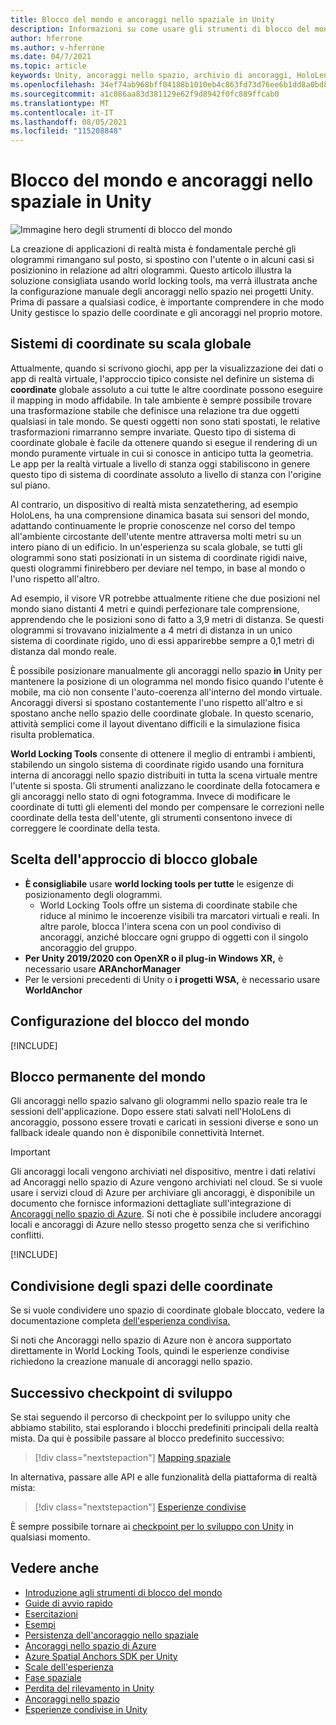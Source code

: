 ```yaml
---
title: Blocco del mondo e ancoraggi nello spaziale in Unity
description: Informazioni su come usare gli strumenti di blocco del mondo e gli ancoraggi nello spaziale nelle applicazioni di realtà mista Unity.
author: hferrone
ms.author: v-hferrone
ms.date: 04/7/2021
ms.topic: article
keywords: Unity, ancoraggi nello spazio, archivio di ancoraggi, HoloLens, visore VR di realtà mista, visore VR di realtà mista windows, visore VR di realtà virtuale, strumenti di blocco del mondo, ologrammi
ms.openlocfilehash: 34ef74ab968bff04188b1010eb4c863fd73d76ee6b1dd8a0bd89c7d4232a2be9
ms.sourcegitcommit: a1c086aa83d381129e62f9d8942f0fc889ffcab0
ms.translationtype: MT
ms.contentlocale: it-IT
ms.lasthandoff: 08/05/2021
ms.locfileid: "115208848"
---
```

# <a name="world-locking-and-spatial-anchors-in-unity"></a>Blocco del mondo e ancoraggi nello spaziale in Unity

![Immagine hero degli strumenti di blocco del mondo](images/wlt-img-01.jpeg)

La creazione di applicazioni di realtà mista è fondamentale perché gli ologrammi rimangano sul posto, si spostino con l'utente o in alcuni casi si posizionino in relazione ad altri ologrammi. Questo articolo illustra la soluzione consigliata usando world locking tools, ma verrà illustrata anche la configurazione manuale degli ancoraggi nello spazio nei progetti Unity. Prima di passare a qualsiasi codice, è importante comprendere in che modo Unity gestisce lo spazio delle coordinate e gli ancoraggi nel proprio motore.

## <a name="world-scale-coordinate-systems"></a>Sistemi di coordinate su scala globale

Attualmente, quando si scrivono giochi, app per la visualizzazione dei dati o app di realtà virtuale, l'approccio tipico consiste nel definire un sistema di **coordinate** globale assoluto a cui tutte le altre coordinate possono eseguire il mapping in modo affidabile. In tale ambiente è sempre possibile trovare una trasformazione stabile che definisce una relazione tra due oggetti qualsiasi in tale mondo. Se questi oggetti non sono stati spostati, le relative trasformazioni rimarranno sempre invariate. Questo tipo di sistema di coordinate globale è facile da ottenere quando si esegue il rendering di un mondo puramente virtuale in cui si conosce in anticipo tutta la geometria. Le app per la realtà virtuale a livello di stanza oggi stabiliscono in genere questo tipo di sistema di coordinate assoluto a livello di stanza con l'origine sul piano.

Al contrario, un dispositivo di realtà mista senzatethering, ad esempio HoloLens, ha una comprensione dinamica basata sui sensori del mondo, adattando continuamente le proprie conoscenze nel corso del tempo all'ambiente circostante dell'utente mentre attraversa molti metri su un intero piano di un edificio. In un'esperienza su scala globale, se tutti gli ologrammi sono stati posizionati in un sistema di coordinate rigidi naive, questi ologrammi finirebbero per deviare nel tempo, in base al mondo o l'uno rispetto all'altro.

Ad esempio, il visore VR potrebbe attualmente ritiene che due posizioni nel mondo siano distanti 4 metri e quindi perfezionare tale comprensione, apprendendo che le posizioni sono di fatto a 3,9 metri di distanza. Se questi ologrammi si trovavano inizialmente a 4 metri di distanza in un unico sistema di coordinate rigido, uno di essi apparirebbe sempre a 0,1 metri di distanza dal mondo reale.

È possibile posizionare manualmente gli ancoraggi nello spazio **in** Unity per mantenere la posizione di un ologramma nel mondo fisico quando l'utente è mobile, ma ciò non consente l'auto-coerenza all'interno del mondo virtuale. Ancoraggi diversi si spostano costantemente l'uno rispetto all'altro e si spostano anche nello spazio delle coordinate globale. In questo scenario, attività semplici come il layout diventano difficili e la simulazione fisica risulta problematica.

**World Locking Tools** consente di ottenere il meglio di entrambi i ambienti, stabilendo un singolo sistema di coordinate rigido usando una fornitura interna di ancoraggi nello spazio distribuiti in tutta la scena virtuale mentre l'utente si sposta. Gli strumenti analizzano le coordinate della fotocamera e gli ancoraggi nello stato di ogni fotogramma. Invece di modificare le coordinate di tutti gli elementi del mondo per compensare le correzioni nelle coordinate della testa dell'utente, gli strumenti consentono invece di correggere le coordinate della testa.

## <a name="choosing-your-world-locking-approach"></a>Scelta dell'approccio di blocco globale

* **È consigliabile** usare **world locking tools per tutte** le esigenze di posizionamento degli ologrammi. 
    * World Locking Tools offre un sistema di coordinate stabile che riduce al minimo le incoerenze visibili tra marcatori virtuali e reali. In altre parole, blocca l'intera scena con un pool condiviso di ancoraggi, anziché bloccare ogni gruppo di oggetti con il singolo ancoraggio del gruppo.
* **Per Unity 2019/2020 con OpenXR o il plug-in Windows XR,** è necessario usare **ARAnchorManager**
* Per le versioni precedenti di Unity o **i progetti WSA,** è necessario usare **WorldAnchor**

## <a name="setting-up-world-locking"></a>Configurazione del blocco del mondo 

[!INCLUDE[](includes/world-locking/world-locking-setup.md)]

## <a name="persistent-world-locking"></a>Blocco permanente del mondo

Gli ancoraggi nello spazio salvano gli ologrammi nello spazio reale tra le sessioni dell'applicazione. Dopo essere stati salvati nell'HoloLens di ancoraggio, possono essere trovati e caricati in sessioni diverse e sono un fallback ideale quando non è disponibile connettività Internet.

> [!IMPORTANT]
> Gli ancoraggi locali vengono archiviati nel dispositivo, mentre i dati relativi ad Ancoraggi nello spazio di Azure vengono archiviati nel cloud. Se si vuole usare i servizi cloud di Azure per archiviare gli ancoraggi, è disponibile un documento che fornisce informazioni dettagliate sull'integrazione di [Ancoraggi nello spazio di Azure](../mixed-reality-cloud-services.md#azure-spatial-anchors). Si noti che è possibile includere ancoraggi locali e ancoraggi di Azure nello stesso progetto senza che si verifichino conflitti.

[!INCLUDE[](includes/world-locking/world-locking-persistence.md)]

## <a name="sharing-coordinate-spaces"></a>Condivisione degli spazi delle coordinate 

Se si vuole condividere uno spazio di coordinate globale bloccato, vedere la documentazione completa [dell'esperienza condivisa.](shared-experiences-in-unity.md)

Si noti che Ancoraggi nello spazio di Azure non è ancora supportato direttamente in World Locking Tools, quindi le esperienze condivise richiedono la creazione manuale di ancoraggi nello spazio.

## <a name="next-development-checkpoint"></a>Successivo checkpoint di sviluppo

Se stai seguendo il percorso di checkpoint per lo sviluppo unity che abbiamo stabilito, stai esplorando i blocchi predefiniti principali della realtà mista. Da qui è possibile passare al blocco predefinito successivo:

> [!div class="nextstepaction"]
> [Mapping spaziale](spatial-mapping-in-unity.md)

In alternativa, passare alle API e alle funzionalità della piattaforma di realtà mista:

> [!div class="nextstepaction"]
> [Esperienze condivise](shared-experiences-in-unity.md)

È sempre possibile tornare ai [checkpoint per lo sviluppo con Unity](unity-development-overview.md#2-core-building-blocks) in qualsiasi momento.

## <a name="see-also"></a>Vedere anche
* [Introduzione agli strumenti di blocco del mondo](https://microsoft.github.io/MixedReality-WorldLockingTools-Unity/DocGen/Documentation/IntroFAQ.html)
* [Guide di avvio rapido](https://microsoft.github.io/MixedReality-WorldLockingTools-Unity/DocGen/Documentation/HowTos/QuickStart.html)
* [Esercitazioni](https://microsoft.github.io/MixedReality-WorldLockingTools-Samples/Tutorial/01_Minimal/01_Minimal.html)
* [Esempi](https://microsoft.github.io/MixedReality-WorldLockingTools-Unity/DocGen/Documentation/HowTos/SampleApplications.html)
* [Persistenza dell'ancoraggio nello spaziale](../../design/coordinate-systems.md#spatial-anchor-persistence)
* <a href="/azure/spatial-anchors" target="_blank">Ancoraggi nello spazio di Azure</a>
* <a href="/dotnet/api/Microsoft.Azure.SpatialAnchors" target="_blank">Azure Spatial Anchors SDK per Unity</a>
* [Scale dell'esperienza](../../design/coordinate-systems.md#mixed-reality-experience-scales)
* [Fase spaziale](../../design/coordinate-systems.md#stage-frame-of-reference)
* [Perdita del rilevamento in Unity](tracking-loss-in-unity.md)
* [Ancoraggi nello spazio](../../design/spatial-anchors.md)
* [Esperienze condivise in Unity](shared-experiences-in-unity.md)
